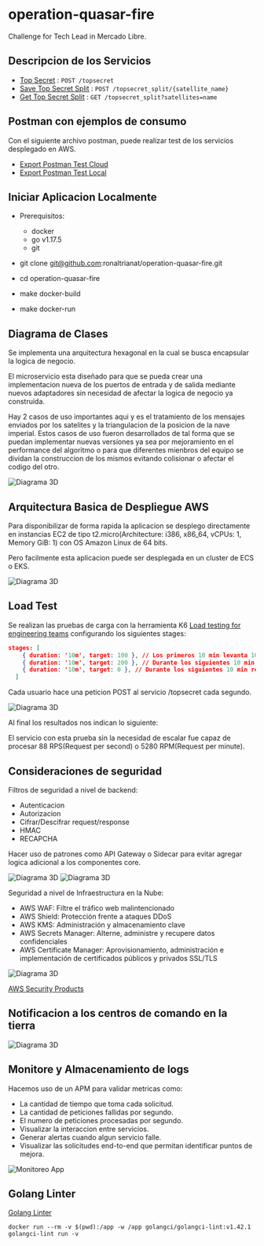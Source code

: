 # operation-quasar-fire
Challenge for Tech Lead in Mercado Libre.

## Descripcion de los Servicios

* [Top Secret](docs/topsecret.md) : `POST /topsecret`
* [Save Top Secret Split](docs/post_topsecret_split.md) : `POST /topsecret_split/{satellite_name}`
* [Get Top Secret Split](docs/get_topsecret_split.md) : `GET /topsecret_split?satellites=name`

## Postman con ejemplos de consumo

Con el siguiente archivo postman, puede realizar test de los servicios desplegado en AWS.

* [Export Postman Test Cloud](docs/meli-tl-challenge.postman_collection.json)
* [Export Postman Test Local](docs/meli-tl-challenge-local.postman_collection.json)

## Iniciar Aplicacion Localmente
* Prerequisitos:
    - docker
    - go v1.17.5
    - git

* git clone git@github.com:ronaltrianat/operation-quasar-fire.git
* cd operation-quasar-fire
* make docker-build
* make docker-run

## Diagrama de Clases

Se implementa una arquitectura hexagonal en la cual se busca encapsular la logica de negocio.

El microservicio esta diseñado para que se pueda crear una implementacion nueva de los puertos de entrada y de salida mediante nuevos adaptadores sin necesidad de afectar la logica de negocio ya construida.

Hay 2 casos de uso importantes aqui y es el tratamiento de los mensajes enviados por los satelites y la triangulacion de la posicion de la nave imperial.
Estos casos de uso fueron desarrollados de tal forma que se puedan implementar nuevas versiones ya sea por mejoramiento en el performance del algoritmo o para que diferentes mienbros del equipo se dividan la construccion de los mismos evitando colisionar o afectar el codigo del otro.

![Diagrama 3D](/docs/arch-diagram-meli.png)

## Arquitectura Basica de Despliegue AWS

Para disponibilizar de forma rapida la aplicacion se desplego directamente en instancias EC2 de tipo t2.micro(Architecture:	i386, x86_64, vCPUs: 1, Memory GiB: 1) con OS Amazon Linux de 64 bits.

Pero facilmente esta aplicacion puede ser desplegada en un cluster de ECS o EKS.

![Diagrama 3D](/docs/aws-3d.png)

## Load Test

Se realizan las pruebas de carga con la herramienta K6 [Load testing for engineering teams](https://k6.io/) configurando los siguientes stages:

```json
stages: [
    { duration: '10m', target: 100 }, // Los primeros 10 min levanta 100 usuarios virtuales 
    { duration: '10m', target: 200 }, // Durante los siguientes 10 min sube a 200 usuarios virtuales
    { duration: '10m', target: 0 }, // Durante los siguientes 10 min reduce a 0 los usuarios virtuales.
  ]
```
Cada usuario hace una peticion POST al servicio /topsecret cada segundo.

![Diagrama 3D](/docs/load-test.png)

Al final los resultados nos indican lo siguiente:

El servicio con esta prueba sin la necesidad de escalar fue capaz de procesar 88 RPS(Request per second) o 5280 RPM(Request per minute).

## Consideraciones de seguridad

Filtros de seguridad a nivel de backend:
* Autenticacion
* Autorizacion
* Cifrar/Descifrar request/response
* HMAC
* RECAPCHA

Hacer uso de patrones como API Gateway o Sidecar para evitar agregar logica adicional a los componentes core.

![Diagrama 3D](/docs/security-back-1.png)
![Diagrama 3D](/docs/security-back-2.png)


Seguridad a nivel de Infraestructura en la Nube:
* AWS WAF: Filtre el tráfico web malintencionado
* AWS Shield: Protección frente a ataques DDoS
* AWS KMS: Administración y almacenamiento clave
* AWS Secrets Manager: Alterne, administre y recupere datos confidenciales
* AWS Certificate Manager: Aprovisionamiento, administración e implementación de certificados públicos y privados SSL/TLS

![Diagrama 3D](/docs/security-infra-aws.png)

[AWS Security Products](https://aws.amazon.com/es/products/security/)

## Notificacion a los centros de comando en la tierra
![Diagrama 3D](/docs/topsecret_split_notification.png)

## Monitore y Almacenamiento de logs
Hacemos uso de un APM para validar metricas como:

* La cantidad de tiempo que toma cada solicitud.
* La cantidad de peticiones fallidas por segundo.
* El numero de peticiones procesadas por segundo.
* Visualizar la interaccion entre servicios.
* Generar alertas cuando algun servicio falle.
* Visualizar las solicitudes end-to-end que permitan identificar puntos de mejora.

![Monitoreo App](/docs/monitoreo-app.png)

## Golang Linter

[Golang Linter](https://golangci-lint.run/)

```
docker run --rm -v $(pwd):/app -w /app golangci/golangci-lint:v1.42.1 golangci-lint run -v
```